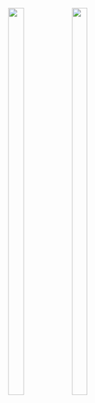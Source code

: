 <p>
<img src="https://user-images.githubusercontent.com/124056284/230451122-ca61d5e5-f58b-48c5-ba71-802e792f715a.png" width=25% height=45%>
<img src="https://user-images.githubusercontent.com/124056284/230451160-2ce8be4e-100f-4dc2-9cbf-648e2ed77fc4.png" width=25% height=45%>
</p>

